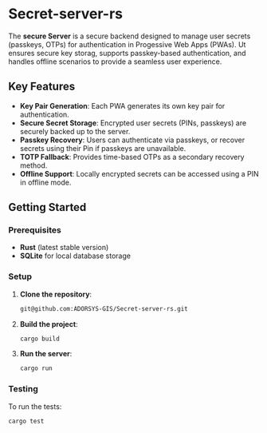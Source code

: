 # Secret-server-rs
The **secure Server** is a secure backend designed to manage user secrets (passkeys, OTPs) for authentication in Progessive Web Apps (PWAs). Ut ensures secure key storag, supports passkey-based authentication, and handles offline scenarios to provide a seamless user experience.

## Key Features
- **Key Pair Generation**: Each PWA generates its own key pair for authentication.
- **Secure Secret Storage**: Encrypted user secrets (PINs, passkeys) are securely backed up to the server.
- **Passkey Recovery**: Users can authenticate via passkeys, or recover secrets using their Pin if passkeys are unavailable.
- **TOTP Fallback**: Provides time-based OTPs as a secondary recovery method.
- **Offline Support**: Locally encrypted secrets can be accessed using a PIN in offline mode.

## Getting Started

### Prerequisites

- **Rust** (latest stable version)
- **SQLite** for local database storage

### Setup

1. **Clone the repository**:
   ```bash
   git@github.com:ADORSYS-GIS/Secret-server-rs.git
   ```
2. **Build the project**:
    ```bash
    cargo build
    ```
3. **Run the server**:
    ```bash
    cargo run
    ```
### Testing
To run the tests:
```bash
cargo test
```